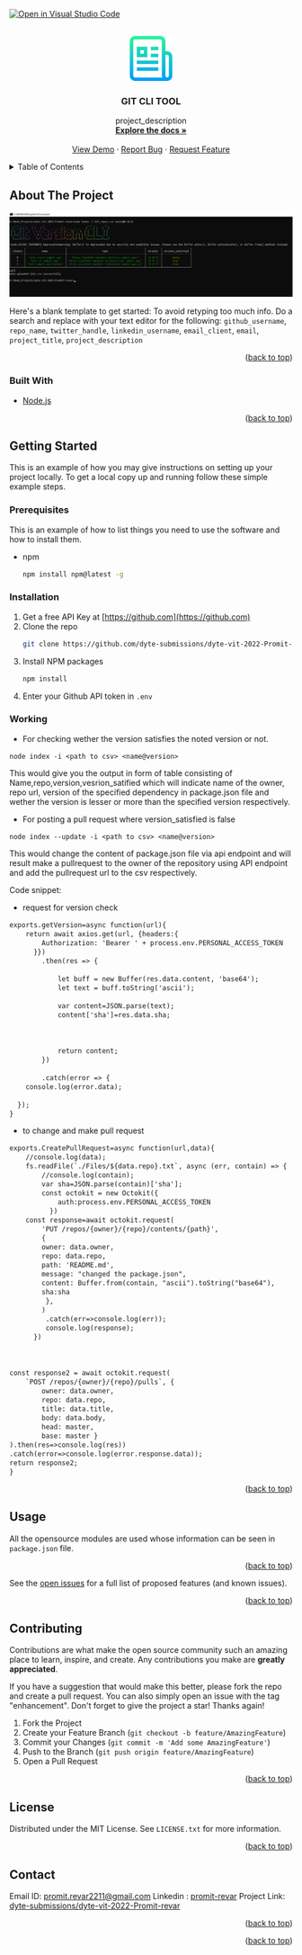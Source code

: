 [![Open in Visual Studio Code](https://classroom.github.com/assets/open-in-vscode-c66648af7eb3fe8bc4f294546bfd86ef473780cde1dea487d3c4ff354943c9ae.svg)](https://classroom.github.com/online_ide?assignment_repo_id=7947975&assignment_repo_type=AssignmentRepo)
<div id="top"></div>
<!--
*** Thanks for checking out the Best-README-Template. If you have a suggestion
*** that would make this better, please fork the repo and create a pull request
*** or simply open an issue with the tag "enhancement".
*** Don't forget to give the project a star!
*** Thanks again! Now go create something AMAZING! :D
-->



<!-- PROJECT SHIELDS -->
<!--
*** I'm using markdown "reference style" links for readability.
*** Reference links are enclosed in brackets [ ] instead of parentheses ( ).
*** See the bottom of this document for the declaration of the reference variables
*** for contributors-url, forks-url, etc. This is an optional, concise syntax you may use.
*** https://www.markdownguide.org/basic-syntax/#reference-style-links
-->




<!-- PROJECT LOGO -->
<br />
<div align="center">
  <a href="https://github.com/github_username/repo_name">
    <img src="images/logo.png" alt="Logo" width="80" height="80">
  </a>

<h3 align="center">GIT CLI TOOL</h3>

  <p align="center">
    project_description
    <br />
    <a href="#Working"><strong>Explore the docs »</strong></a>
    <br />
    <br />
    <a href="#">View Demo</a>
    ·
    <a href="#">Report Bug</a>
    ·
    <a href="#">Request Feature</a>
  </p>
</div>



<!-- TABLE OF CONTENTS -->
<details>
  <summary>Table of Contents</summary>
  <ol>
    <li>
      <a href="#about-the-project">About The Project</a>
      <ul>
        <li><a href="#built-with">Built With</a></li>
      </ul>
    </li>
    <li>
      <a href="#getting-started">Getting Started</a>
      <ul>
        <li><a href="#prerequisites">Prerequisites</a></li>
        <li><a href="#installation">Installation</a></li>
      </ul>
    </li>
    <li><a href="#usage">Usage</a></li>
    <li><a href="#roadmap">Roadmap</a></li>
    <li><a href="#contributing">Contributing</a></li>
    <li><a href="#license">License</a></li>
    <li><a href="#contact">Contact</a></li>
    <li><a href="#acknowledgments">Acknowledgments</a></li>
  </ol>
</details>



<!-- ABOUT THE PROJECT -->
## About The Project
<img src="images/screenshot.png" alt="output">


Here's a blank template to get started: To avoid retyping too much info. Do a search and replace with your text editor for the following: `github_username`, `repo_name`, `twitter_handle`, `linkedin_username`, `email_client`, `email`, `project_title`, `project_description`

<p align="right">(<a href="#top">back to top</a>)</p>



### Built With

* [Node.js](https://nodejs.org/)


<p align="right">(<a href="#top">back to top</a>)</p>



<!-- GETTING STARTED -->
## Getting Started

This is an example of how you may give instructions on setting up your project locally.
To get a local copy up and running follow these simple example steps.

### Prerequisites

This is an example of how to list things you need to use the software and how to install them.
* npm
  ```sh
  npm install npm@latest -g
  ```

### Installation

1. Get a free API Key at [https://github.com](https://github.com)
2. Clone the repo
   ```sh
   git clone https://github.com/dyte-submissions/dyte-vit-2022-Promit-revar.git
   ```
3. Install NPM packages
   ```sh
   npm install
   ```
4. Enter your Github API token in `.env`
  
### Working
- For checking wether the version satisfies the noted version or not.
```
node index -i <path to csv> <name@version>
```
This would give you the output in form of table consisting of Name,repo,version,vesrion_satified which will indicate name of the owner, repo url, version of the specified dependency in package.json file and wether the version is lesser or more than the specified version respectively.

- For posting a pull request where version_satisfied is false
```
node index --update -i <path to csv> <name@version>
```
This would change the content of package.json file via api endpoint and will result make a pullrequest to the owner of the repository using API endpoint and add the pullrequest url to the csv respectively.

Code snippet:
- request for version check
```
exports.getVersion=async function(url){
    return await axios.get(url, {headers:{
        Authorization: 'Bearer ' + process.env.PERSONAL_ACCESS_TOKEN
      }})
        .then(res => {
            
            let buff = new Buffer(res.data.content, 'base64');
            let text = buff.toString('ascii');
            
            var content=JSON.parse(text);
            content['sha']=res.data.sha;
            
            
            
            return content;
        })
        
        .catch(error => {
    console.log(error.data);
    
  });         
}
```
- to change and make pull request

```
exports.CreatePullRequest=async function(url,data){
    //console.log(data);
    fs.readFile(`./Files/${data.repo}.txt`, async (err, contain) => {
        //console.log(contain);
        var sha=JSON.parse(contain)['sha'];
        const octokit = new Octokit({
            auth:process.env.PERSONAL_ACCESS_TOKEN
          })
    const response=await octokit.request(
        'PUT /repos/{owner}/{repo}/contents/{path}',
        {
        owner: data.owner,
        repo: data.repo,
        path: 'README.md',
        message: "changed the package.json",
        content: Buffer.from(contain, "ascii").toString("base64"),
        sha:sha
         },
        )
         .catch(err=>console.log(err));
         console.log(response);
      })
      
    

const response2 = await octokit.request(
    `POST /repos/{owner}/{repo}/pulls`, {  
        owner: data.owner,
        repo: data.repo,
        title: data.title,
        body: data.body,
        head: master, 
        base: master }
).then(res=>console.log(res))
.catch(error=>console.log(error.response.data));
return response2;
}
```
<p align="right">(<a href="#top">back to top</a>)</p>



<!-- USAGE EXAMPLES -->
## Usage
All the opensource modules are used whose information can be seen in `package.json` file.

<p align="right">(<a href="#top">back to top</a>)</p>





See the [open issues](https://github.com/github_username/repo_name/issues) for a full list of proposed features (and known issues).

<p align="right">(<a href="#top">back to top</a>)</p>



<!-- CONTRIBUTING -->
## Contributing

Contributions are what make the open source community such an amazing place to learn, inspire, and create. Any contributions you make are **greatly appreciated**.

If you have a suggestion that would make this better, please fork the repo and create a pull request. You can also simply open an issue with the tag "enhancement".
Don't forget to give the project a star! Thanks again!

1. Fork the Project
2. Create your Feature Branch (`git checkout -b feature/AmazingFeature`)
3. Commit your Changes (`git commit -m 'Add some AmazingFeature'`)
4. Push to the Branch (`git push origin feature/AmazingFeature`)
5. Open a Pull Request

<p align="right">(<a href="#top">back to top</a>)</p>



<!-- LICENSE -->
## License

Distributed under the MIT License. See `LICENSE.txt` for more information.

<p align="right">(<a href="#top">back to top</a>)</p>



<!-- CONTACT -->
## Contact
Email ID: [promit.revar2211@gmail.com](promit.revar2211@gmail.com)
Linkedin : [promit-revar](https://www.linkedin.com/in/promit-revar-5b87381a3/)
Project Link: [dyte-submissions/dyte-vit-2022-Promit-revar](https://github.com/dyte-submissions/dyte-vit-2022-Promit-revar.git)

<p align="right">(<a href="#top">back to top</a>)</p>





<p align="right">(<a href="#top">back to top</a>)</p>


